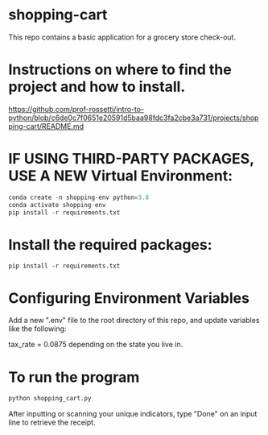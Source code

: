 # shopping-cart
This repo contains a basic application for a grocery store check-out.

# Instructions on where to find the project and how to install. 
https://github.com/prof-rossetti/intro-to-python/blob/c6de0c7f0651e20591d5baa98fdc3fa2cbe3a731/projects/shopping-cart/README.md

# IF USING THIRD-PARTY PACKAGES, USE A NEW Virtual Environment:
``` py
conda create -n shopping-env python=3.8 
conda activate shopping-env
pip install -r requirements.txt 
```
# Install the required packages:
```
pip install -r requirements.txt
```

# Configuring Environment Variables
Add a new ".env" file to the root directory of this repo, and update variables like the following:

tax_rate = 0.0875 depending on the state you live in.

# To run the program
```py
python shopping_cart.py
```

After inputting or scanning your unique indicators, type "Done" on an input line to retrieve the receipt.